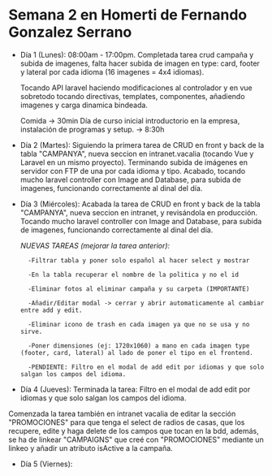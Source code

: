 # Semana 2 en Homerti de Fernando Gonzalez Serrano

- Día 1 (Lunes):
08:00am - 17:00pm.
Completada tarea crud campaña y subida de imagenes, falta
hacer subida de imagen en type: card, footer y lateral por cada idioma
(16 imagenes = 4x4 idiomas).

    Tocando API laravel haciendo modificaciones al controlador
y en vue sobretodo tocando directivas, templates, componentes,
añadiendo imagenes y carga dinamica bindeada.

    Comida -> 30min
Día de curso inicial introductorio en la empresa, instalación de programas y setup. -> 8:30h

- Día 2 (Martes):
Siguiendo la primera tarea de CRUD en front y back de la tabla "CAMPANYA", nueva seccion en intranet.vacalia
(tocando Vue y Laravel en un mismo proyecto). Terminando subida de imágenes en servidor con FTP de una por cada idioma y tipo.
Acabado, tocando mucho laravel controller con Image and Database, para subida de imagenes, funcionando correctamente al dinal del día.

- Día 3 (Miércoles):
Acabada la tarea de CRUD en front y back de la tabla "CAMPANYA", nueva seccion en intranet, y revisándola en producción.
Tocando mucho laravel controller con Image and Database, para subida de imagenes, funcionando correctamente al dinal del día.

    *NUEVAS TAREAS (mejorar la tarea anterior):*

        -Filtrar tabla y poner solo español al hacer select y mostrar

        -En la tabla recuperar el nombre de la politica y no el id

        -Eliminar fotos al eliminar campaña y su carpeta (IMPORTANTE)

        -Añadir/Editar modal -> cerrar y abrir automaticamente al cambiar entre add y edit.

        -Eliminar icono de trash en cada imagen ya que no se usa y no sirve.

        -Poner dimensiones (ej: 1720x1060) a mano en cada imagen type (footer, card, lateral) al lado de poner el tipo en el frontend.

        -PENDIENTE: Filtro en el modal de add edit por idiomas y que solo salgan los campos del idioma.

- Día 4 (Jueves):
Terminada la tarea: Filtro en el modal de add edit por idiomas y que solo salgan los campos del idioma.

Comenzada la tarea también en intranet vacalia de editar la sección "PROMOCIONES" para que tenga el select de radios de casas, que los recupere, edite y haga delete de los campos que tocan en la bdd, además, se ha de linkear "CAMPAIGNS" que creé con "PROMOCIONES" mediante un linkeo y añadir un atributo isActive a la campaña.

- Día 5 (Viernes):
